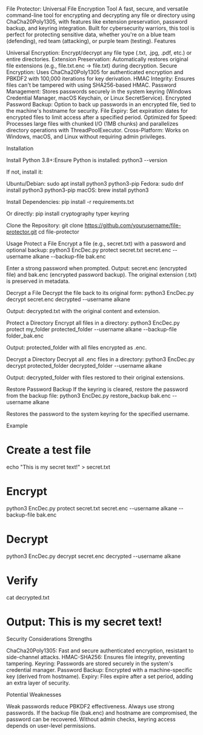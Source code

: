 File Protector: Universal File Encryption Tool
A fast, secure, and versatile command-line tool for encrypting and decrypting any file or directory using ChaCha20Poly1305, with features like extension preservation, password backup, and keyring integration. Built for cybersecurity warriors, this tool is perfect for protecting sensitive data, whether you're on a blue team (defending), red team (attacking), or purple team (testing).
Features

Universal Encryption: Encrypt/decrypt any file type (.txt, .jpg, .pdf, etc.) or entire directories.
Extension Preservation: Automatically restores original file extensions (e.g., file.txt.enc → file.txt) during decryption.
Secure Encryption: Uses ChaCha20Poly1305 for authenticated encryption and PBKDF2 with 100,000 iterations for key derivation.
HMAC Integrity: Ensures files can't be tampered with using SHA256-based HMAC.
Password Management: Stores passwords securely in the system keyring (Windows Credential Manager, macOS Keychain, or Linux SecretService).
Encrypted Password Backup: Option to back up passwords in an encrypted file, tied to the machine's hostname for security.
File Expiry: Set expiration dates for encrypted files to limit access after a specified period.
Optimized for Speed: Processes large files with chunked I/O (1MB chunks) and parallelizes directory operations with ThreadPoolExecutor.
Cross-Platform: Works on Windows, macOS, and Linux without requiring admin privileges.

Installation

Install Python 3.8+:Ensure Python is installed:
python3 --version

If not, install it:

Ubuntu/Debian: sudo apt install python3 python3-pip
Fedora: sudo dnf install python3 python3-pip
macOS: brew install python3


Install Dependencies:
pip install -r requirements.txt

Or directly:
pip install cryptography typer keyring


Clone the Repository:
git clone https://github.com/yourusername/file-protector.git
cd file-protector



Usage
Protect a File
Encrypt a file (e.g., secret.txt) with a password and optional backup:
python3 EncDec.py protect secret.txt secret.enc --username alkane --backup-file bak.enc


Enter a strong password when prompted.
Output: secret.enc (encrypted file) and bak.enc (encrypted password backup).
The original extension (.txt) is preserved in metadata.

Decrypt a File
Decrypt the file back to its original form:
python3 EncDec.py decrypt secret.enc decrypted --username alkane


Output: decrypted.txt with the original content and extension.

Protect a Directory
Encrypt all files in a directory:
python3 EncDec.py protect my_folder protected_folder --username alkane --backup-file folder_bak.enc


Output: protected_folder with all files encrypted as .enc.

Decrypt a Directory
Decrypt all .enc files in a directory:
python3 EncDec.py decrypt protected_folder decrypted_folder --username alkane


Output: decrypted_folder with files restored to their original extensions.

Restore Password Backup
If the keyring is cleared, restore the password from the backup file:
python3 EncDec.py restore_backup bak.enc --username alkane


Restores the password to the system keyring for the specified username.

Example
# Create a test file
echo "This is my secret text!" > secret.txt

# Encrypt
python3 EncDec.py protect secret.txt secret.enc --username alkane --backup-file bak.enc

# Decrypt
python3 EncDec.py decrypt secret.enc decrypted --username alkane

# Verify
cat decrypted.txt
# Output: This is my secret text!

Security Considerations
Strengths

ChaCha20Poly1305: Fast and secure authenticated encryption, resistant to side-channel attacks.
HMAC-SHA256: Ensures file integrity, preventing tampering.
Keyring: Passwords are stored securely in the system's credential manager.
Password Backup: Encrypted with a machine-specific key (derived from hostname).
Expiry: Files expire after a set period, adding an extra layer of security.

Potential Weaknesses

Weak passwords reduce PBKDF2 effectiveness. Always use strong passwords.
If the backup file (bak.enc) and hostname are compromised, the password can be recovered.
Without admin checks, keyring access depends on user-level permissions.

